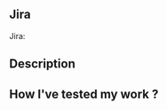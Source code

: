 ## Jira
Jira: <!-- ex. DOPS-12345 -->

## Description
<!--- Describe your changes in detail and, if needed, add note to reviewer -->


## How I've tested my work ?
<!-- You can add explications, test results and/or screenshots. -->
